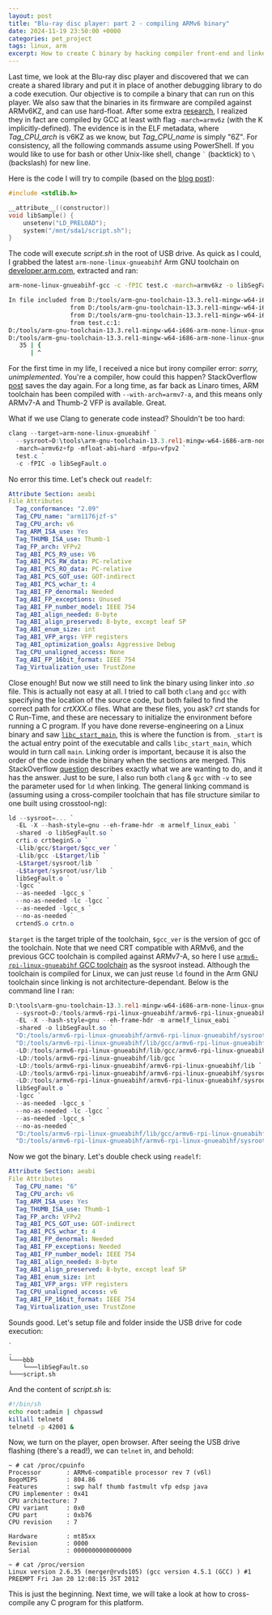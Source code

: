 ```yaml
---
layout: post
title: "Blu-ray disc player: part 2 - compiling ARMv6 binary"
date: 2024-11-19 23:50:00 +0000
categories: pet_project
tags: linux, arm
excerpt: How to create C binary by hacking compiler front-end and linker
---
```


Last time, we look at the Blu-ray disc player and discovered that we can create a shared library and put it in place of another debugging library to do a code execution. Our objective is to compile a binary that can run on this player. We also saw that the binaries in its firmware are compiled against ARMv6KZ, and can use hard-float. After some extra [research](https://reviews.llvm.org/D18086), I realized they in fact are compiled by GCC at least with flag `-march=armv6z` (with the K implicitly-defined). The evidence is in the ELF metadata, where *Tag_CPU_arch* is v6KZ as we know, but *Tag_CPU_name* is simply "6Z". For consistency, all the following commands assume using PowerShell. If you would like to use for bash or other Unix-like shell, change `` ` `` (backtick) to `\` (backslash) for new line.

Here is the code I will try to compile (based on the [blog post](http://www.malcolmstagg.com/bdp/firmware-less.html)):

```c
#include <stdlib.h>

__attribute__((constructor))
void libSample() {
    unsetenv("LD_PRELOAD");
    system("/mnt/sda1/script.sh");
}
```

The code will execute _script.sh_ in the root of USB drive. As quick as I could, I grabbed the latest `arm-none-linux-gnueabihf` Arm GNU toolchain on [developer.arm.com](https://developer.arm.com/Tools%20and%20Software/GNU%20Toolchain), extracted and ran:

```bash
arm-none-linux-gnueabihf-gcc -c -fPIC test.c -march=armv6kz -o libSegFault.o
```

```sh   
In file included from D:/tools/arm-gnu-toolchain-13.3.rel1-mingw-w64-i686-arm-none-linux-gnueabihf/arm-none-linux-gnueabihf/libc/usr/include/endian.h:35,
                 from D:/tools/arm-gnu-toolchain-13.3.rel1-mingw-w64-i686-arm-none-linux-gnueabihf/arm-none-linux-gnueabihf/libc/usr/include/sys/types.h:176,
                 from D:/tools/arm-gnu-toolchain-13.3.rel1-mingw-w64-i686-arm-none-linux-gnueabihf/arm-none-linux-gnueabihf/libc/usr/include/stdlib.h:514,
                 from test.c:1:
D:/tools/arm-gnu-toolchain-13.3.rel1-mingw-w64-i686-arm-none-linux-gnueabihf/arm-none-linux-gnueabihf/libc/usr/include/bits/byteswap.h: In function '__bswap_16':
D:/tools/arm-gnu-toolchain-13.3.rel1-mingw-w64-i686-arm-none-linux-gnueabihf/arm-none-linux-gnueabihf/libc/usr/include/bits/byteswap.h:35:1: sorry, unimplemented: Thumb-1 'hard-float' VFP ABI
   35 | {
      | ^
```

For the first time in my life, I received a nice but irony compiler error: _sorry, unimplemented_. You're a compiler, how could this happen? StackOverflow [post](https://stackoverflow.com/questions/35132319/build-for-armv6-with-gnueabihf) saves the day again. For a long time, as far back as Linaro times, ARM toolchain has been compiled with `--with-arch=armv7-a`, and this means only ARMv7-A and Thumb-2 VFP is available. Great.

What if we use Clang to generate code instead? Shouldn't be too hard:

```powershell
clang --target=arm-none-linux-gnueabihf `
  --sysroot=D:\tools\arm-gnu-toolchain-13.3.rel1-mingw-w64-i686-arm-none-linux-gnueabihf\arm-none-linux-gnueabihf\libc `
  -march=armv6z+fp -mfloat-abi=hard -mfpu=vfpv2 `
  test.c `
  -c -fPIC -o libSegFault.o
```

No error this time. Let's check out `readelf`:

```yaml
Attribute Section: aeabi
File Attributes
  Tag_conformance: "2.09"
  Tag_CPU_name: "arm1176jzf-s"
  Tag_CPU_arch: v6
  Tag_ARM_ISA_use: Yes
  Tag_THUMB_ISA_use: Thumb-1
  Tag_FP_arch: VFPv2
  Tag_ABI_PCS_R9_use: V6
  Tag_ABI_PCS_RW_data: PC-relative
  Tag_ABI_PCS_RO_data: PC-relative
  Tag_ABI_PCS_GOT_use: GOT-indirect
  Tag_ABI_PCS_wchar_t: 4
  Tag_ABI_FP_denormal: Needed
  Tag_ABI_FP_exceptions: Unused
  Tag_ABI_FP_number_model: IEEE 754
  Tag_ABI_align_needed: 8-byte
  Tag_ABI_align_preserved: 8-byte, except leaf SP
  Tag_ABI_enum_size: int
  Tag_ABI_VFP_args: VFP registers
  Tag_ABI_optimization_goals: Aggressive Debug
  Tag_CPU_unaligned_access: None
  Tag_ABI_FP_16bit_format: IEEE 754
  Tag_Virtualization_use: TrustZone
```

Close enough! But now we still need to link the binary using linker into _.so_ file. This is actually not easy at all. I tried to call both `clang` and `gcc` with specifying the location of the source code, but both failed to find the correct path for _crtXXX.o_ files. What are these files, you ask? _crt_ stands for C Run-Time, and these are necessary to initialize the environment before running a C program. If you have done reverse-engineering on a Linux binary and saw [`libc_start_main`](https://stackoverflow.com/questions/62709030/what-is-libc-start-main-and-start), this is where the function is from. `_start` is the actual entry point of the executable and calls `libc_start_main`, which would in turn call `main`. Linking order is important, because it is also the order of the code inside the binary when the sections are merged. This StackOverflow [question](https://stackoverflow.com/questions/22160888/what-is-the-difference-between-crtbegin-o-crtbegint-o-and-crtbegins-o) describes exactly what we are wanting to do, and it has the answer. Just to be sure, I also run both `clang` & `gcc` with `-v` to see the parameter used for `ld` when linking. The general linking command is (assuming using a cross-compiler toolchain that has file structure similar to one built using crosstool-ng):

```powershell
ld --sysroot=... `
  -EL -X --hash-style=gnu --eh-frame-hdr -m armelf_linux_eabi `
  -shared -o libSegFault.so `
  crti.o crtbeginS.o `
  -Llib/gcc/$target/$gcc_ver `
  -Llib/gcc -L$target/lib `
  -L$target/sysroot/lib `
  -L$target/sysroot/usr/lib `
  libSegFault.o `
  -lgcc `
  --as-needed -lgcc_s `
  --no-as-needed -lc -lgcc `
  --as-needed -lgcc_s `
  --no-as-needed `
  crtendS.o crtn.o
```

`$target` is the target triple of the toolchain, `$gcc_ver` is the version of gcc of the toolchain. Note that we need CRT compatible with ARMv6, and the previous GCC toolchain is compiled against ARMv7-A, so here I use [`armv6-rpi-linux-gnueabihf` GCC toolchain](https://github.com/tttapa/docker-arm-cross-toolchain) as the sysroot instead. Although the toolchain is compiled for Linux, we can just reuse `ld` found in the Arm GNU toolchain since linking is not architecture-dependant. Below is the command line I ran:

```powershell
D:\tools\arm-gnu-toolchain-13.3.rel1-mingw-w64-i686-arm-none-linux-gnueabihf\arm-none-linux-gnueabihf\bin\ld.exe `
  --sysroot=D:/tools/armv6-rpi-linux-gnueabihf/armv6-rpi-linux-gnueabihf/sysroot `
  -EL -X --hash-style=gnu --eh-frame-hdr -m armelf_linux_eabi `
  -shared -o libSegFault.so `
  "D:/tools/armv6-rpi-linux-gnueabihf/armv6-rpi-linux-gnueabihf/sysroot/usr/lib/crti.o" `
  "D:/tools/armv6-rpi-linux-gnueabihf/lib/gcc/armv6-rpi-linux-gnueabihf/14.2.0/crtbeginS.o" `
  -LD:/tools/armv6-rpi-linux-gnueabihf/lib/gcc/armv6-rpi-linux-gnueabihf/14.2.0 `
  -LD:/tools/armv6-rpi-linux-gnueabihf/lib/gcc `
  -LD:/tools/armv6-rpi-linux-gnueabihf/armv6-rpi-linux-gnueabihf/lib `
  -LD:/tools/armv6-rpi-linux-gnueabihf/armv6-rpi-linux-gnueabihf/sysroot/lib `
  -LD:/tools/armv6-rpi-linux-gnueabihf/armv6-rpi-linux-gnueabihf/sysroot/usr/lib `
  libSegFault.o `
  -lgcc `
  --as-needed -lgcc_s `
  --no-as-needed -lc -lgcc `
  --as-needed -lgcc_s `
  --no-as-needed `
  "D:/tools/armv6-rpi-linux-gnueabihf/lib/gcc/armv6-rpi-linux-gnueabihf/14.2.0/crtendS.o" `
  "D:/tools/armv6-rpi-linux-gnueabihf/armv6-rpi-linux-gnueabihf/sysroot/usr/lib/crtn.o"
```

Now we got the binary. Let's double check using `readelf`:

```yaml
Attribute Section: aeabi
File Attributes
  Tag_CPU_name: "6"
  Tag_CPU_arch: v6
  Tag_ARM_ISA_use: Yes
  Tag_THUMB_ISA_use: Thumb-1
  Tag_FP_arch: VFPv2
  Tag_ABI_PCS_GOT_use: GOT-indirect
  Tag_ABI_PCS_wchar_t: 4
  Tag_ABI_FP_denormal: Needed
  Tag_ABI_FP_exceptions: Needed
  Tag_ABI_FP_number_model: IEEE 754
  Tag_ABI_align_needed: 8-byte
  Tag_ABI_align_preserved: 8-byte, except leaf SP
  Tag_ABI_enum_size: int
  Tag_ABI_VFP_args: VFP registers
  Tag_CPU_unaligned_access: v6
  Tag_ABI_FP_16bit_format: IEEE 754
  Tag_Virtualization_use: TrustZone
```

Sounds good. Let's setup file and folder inside the USB drive for code execution:

```
`
.
└───bbb
    └───libSegFault.so
└───script.sh
```

And the content of _script.sh_ is:

```sh
#!/bin/sh
echo root:admin | chpasswd
killall telnetd
telnetd -p 42001 &
```

Now, we turn on the player, open browser. After seeing the USB drive flashing (there's a read!), we can `telnet` in, and behold:

```
~ # cat /proc/cpuinfo
Processor       : ARMv6-compatible processor rev 7 (v6l)
BogoMIPS        : 804.86
Features        : swp half thumb fastmult vfp edsp java
CPU implementer : 0x41
CPU architecture: 7
CPU variant     : 0x0
CPU part        : 0xb76
CPU revision    : 7

Hardware        : mt85xx
Revision        : 0000
Serial          : 0000000000000000
```

```
~ # cat /proc/version
Linux version 2.6.35 (merger@rvds105) (gcc version 4.5.1 (GCC) ) #1 PREEMPT Fri Jan 20 12:08:15 JST 2012
```

This is just the beginning. Next time, we will take a look at how to cross-compile any C program for this platform.
